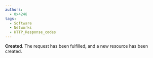 ```yaml
---
authors: 
  - 0x4248
tags:
  - Software
  - Networks
  - HTTP_Response_codes
---
```

**Created**. The request has been fulfilled, and a new resource has been created.
